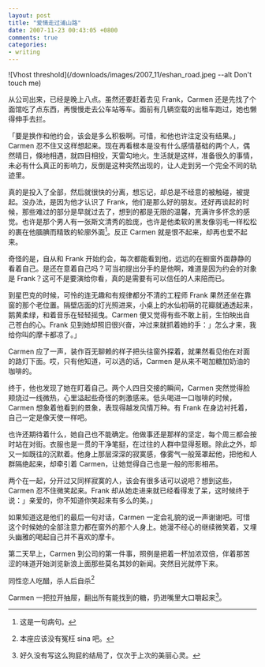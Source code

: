 ```yaml
---
layout: post
title: "爱情走过浦山路"
date: 2007-11-23 00:43:05 +0800
comments: true
categories:
- writing
---
```


![Vhost threshold](/downloads/images/2007_11/eshan_road.jpeg --alt Don't touch me)

从公司出来，已经是晚上八点。虽然还要赶着去见 Frank，Carmen 还是先找了个面馆吃了点东西，再慢慢走去公车站等车。面前有几辆空载的出租车跑过，她也懒得伸手去拦。

「要是换作和他约会，该会是多么积极啊。可惜，和他也许注定没有结果。」Carmen 忍不住又这样想起来。现在再看根本是没有什么感情基础的两个人，偶然晴日，倏地相遇，就四目相投，天雷勾地火。生活就是这样，准备很久的事情，未必有什么真正的影响力，反倒是这种突然出现的，让人走到另一个完全不同的轨迹里。

真的是投入了全部，然后就很快的分离，想忘记，却总是不经意的被触碰，被提起。没办法，是因为他才认识了 Frank，他们是那么好的朋友。还好再谈起的时候，那些难过的部分是早就过去了，想到的都是无限的温馨，充满许多怀念的感觉。也许是那个男人有一张斯文清秀的脸庞，也许是他柔软的黑发像羽毛一样松松的裹在他腼腆而精致的轮廓外面[^1]。反正 Carmen 就是恨不起来，却再也爱不起来。

奇怪的是，自从和 Frank 开始约会，每次都能看到他，远远的在橱窗外面静静的看着自己。是还在意着自己吗？可当初提出分手的是他啊，难道是因为约会的对象是 Frank？这可不是要演给你看，真的是需要有可以信任的人来陪而已。

到星巴克的时候，可怜的连无趣和有规律都分不清的工程师 Frank 果然还坐在靠窗的那个老位置。隔壁店面的灯光照进来，小桌上的水仙初萌的花瓣就通透起来，鹅黄柔绿，和着音乐在轻轻摇曳。Carmen 便又觉得有些不敢上前，生怕映出自己苍白的心。Frank 见到她却照旧很兴奋，冲过来就抓着她的手：」怎么才来，我给你叫的摩卡都凉了。」

Carmen 应了一声，装作百无聊赖的样子把头往窗外探着，就果然看见他在对面的路灯下面。哎，只有他知道，可以选的话，Carmen 是从来不喝加糖加奶油的咖啡的。

终于，他也发现了她在盯着自己。两个人四目交接的瞬间，Carmen 突然觉得脸颊烧过一线微热，心里溢起些奇怪的刺激感来。低头喝进一口咖啡的时候，Carmen 想象着他看到的景象，表现得越发风情万种。有 Frank 在身边衬托着，自己一定是像天使一样吧。

也许还期待着什么，她自己也不能确定。他做事还是那样的坚定，每个周三都会按时站在对街。衣服也是一贯的干净笔挺，在过往的人群中显得惹眼。除此之外，却又一如既往的沉默着。他身上那层深深的寂寞感，像雾气一般笼罩起他，把他和人群隔绝起来，却牵引着 Carmen，让她觉得自己也是一般的形影相吊。

两个在一起，分开过又同样寂寞的人，该会有很多话可以说吧？想到这些，Carmen 忍不住微笑起来。Frank 却从她走进来就已经看得发了呆，这时候终于说：」亲爱的，你不知道你笑起来有多么的美。」

如果知道这是他们的最后一句对话，Carmen 一定会礼貌的说一声谢谢吧。可惜这个时候她的全部注意力都在窗外的那个人身上。她漫不经心的继续微笑着，又埋头幽雅的喝起自己并不喜欢的摩卡。

第二天早上，Carmen 到公司的第一件事，照例是把着一杯加浓双倍，伴着那苦涩的味道开始浏览新浪上面那些莫名其妙的新闻。突然目光就停下来。

同性恋人吃醋，杀人后自杀[^2]

Carmen 一把拉开抽屉，翻出所有能找到的糖，扔进嘴里大口嚼起来[^3]。

[^1]: 这是一句病句。
[^2]: 本座应该没有冤枉 sina 吧。
[^3]: 好久没有写这么狗屁的结局了，仅次于上次的美丽心灵。


